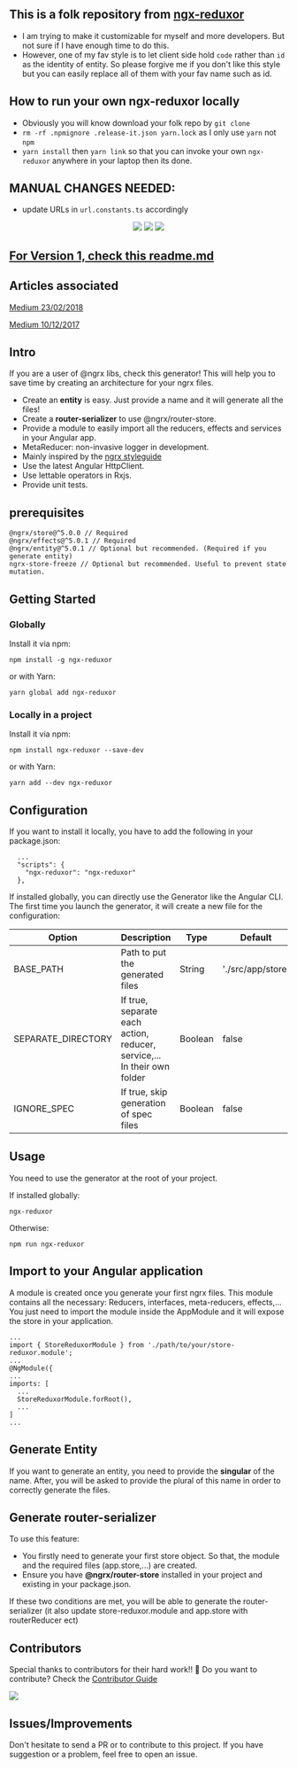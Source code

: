 ## This is a folk repository from [ngx-reduxor](https://github.com/kmathy/ngx-reduxor)
- I am trying to make it customizable for myself and more developers. But not sure if I have enough time to do this.
- However, one of my fav style is to let client side hold `code` rather than `id` as the identity of entity.
    So please forgive me if you don't like this style but you can 
    easily replace all of them with your fav name such as id.

## How to run your own ngx-reduxor locally
- Obviously you will know download your folk repo by `git clone`
- `rm -rf .npmignore .release-it.json yarn.lock` as I only use `yarn` not `npm`
- `yarn install` then `yarn link` so that you can invoke your own `ngx-reduxor` anywhere in your laptop then its done.

## MANUAL CHANGES NEEDED:
- update URLs in `url.constants.ts` accordingly


<p align="center">
  <img src="https://img.shields.io/npm/dt/ngx-reduxor.svg">
  <img src="https://img.shields.io/npm/dm/ngx-reduxor.svg">
  <img src="https://img.shields.io/npm/v/ngx-reduxor.svg">
</p>

## [For Version 1, check this readme.md](https://github.com/kmathy/ngx-reduxor/blob/master/README_v1.md)

## Articles associated
[Medium 23/02/2018](https://blog.cloudboost.io/ngx-reduxor-generate-a-complete-ngrx-architecture-in-one-command-574e3ea76f2d)

[Medium 10/12/2017](https://blog.cloudboost.io/ngx-reduxor-do-you-use-ngrx-in-your-angular-app-check-this-generator-b3386e7bf8bf)

## Intro
If you are a user of @ngrx libs, check this generator! This will help you to save time by creating an architecture for your ngrx files. 

* Create an **entity** is easy. Just provide a name and it will generate all the files!
* Create a **router-serializer** to use @ngrx/router-store.
* Provide a module to easily import all the reducers, effects and services in your Angular app.
* MetaReducer: non-invasive logger in development.
* Mainly inspired by the [ngrx styleguide](https://github.com/orizens/ngrx-styleguide)
* Use the latest Angular HttpClient.
* Use lettable operators in Rxjs.
* Provide unit tests.

## prerequisites

```
@ngrx/store@^5.0.0 // Required
@ngrx/effects@^5.0.1 // Required
@ngrx/entity@^5.0.1 // Optional but recommended. (Required if you generate entity)
ngrx-store-freeze // Optional but recommended. Useful to prevent state mutation.
```

## Getting Started
### Globally
Install it via npm:

```shell
npm install -g ngx-reduxor
```

or with Yarn:
```shell
yarn global add ngx-reduxor
```
### Locally in a project
Install it via npm:

```shell
npm install ngx-reduxor --save-dev
```

or with Yarn:
```shell
yarn add --dev ngx-reduxor
```

## Configuration

If you want to install it locally, you have to add the following in your package.json:

```
  ...
  "scripts": {
    "ngx-reduxor": "ngx-reduxor"
  },
```

If installed globally, you can directly use the Generator like the Angular CLI.<br>
The first time you launch the generator, it will create a new file for the configuration:

| Option             | Description                                                             | Type    | Default           |
|--------------------|-------------------------------------------------------------------------|---------|-------------------|
| BASE_PATH          | Path to put the generated files                                         | String  | './src/app/store' |
| SEPARATE_DIRECTORY | If true, separate each action, reducer, service,... In their own folder | Boolean | false             |
| IGNORE_SPEC        | If true, skip generation of spec files                                  | Boolean | false             |

## Usage
You need to use the generator at the root of your project.

If installed globally:
```shell
ngx-reduxor
```

Otherwise:
```
npm run ngx-reduxor
```

## Import to your Angular application
A module is created once you generate your first ngrx files. This module contains all the necessary: Reducers, interfaces, meta-reducers, effects,...
You just need to import the module inside the AppModule and it will expose the store in your application.

```
...
import { StoreReduxorModule } from './path/to/your/store-reduxor.module';
...
@NgModule({
...
imports: [
  ...
  StoreReduxorModule.forRoot(),
  ...
]
...
```

## Generate Entity

If you want to generate an entity, you need to provide the **singular** of the name. After, you will be asked to provide
the plural of this name in order to correctly generate the files.

## Generate router-serializer

To use this feature:
* You firstly need to generate your first store object. So that, the module and the required files (app.store,...)  are created.
* Ensure you have **@ngrx/router-store** installed in your project and existing in your package.json.

If these two conditions are met, you will be able to generate the router-serializer (it also update store-reduxor.module and app.store with routerReducer ect)

## Contributors

Special thanks to contributors for their hard work!! 🙏 Do you want to contribute? Check the [Contributor Guide](https://github.com/kmathy/ngx-reduxor/blob/master/CONTRIBUTOR_GUIDE.md)

<a href="https://github.com/lexcaraig">
  <img src="https://avatars1.githubusercontent.com/u/15936424?s=75&v=4">
</a>

## Issues/Improvements
Don't hesitate to send a PR or to contribute to this project. If you have suggestion or a problem, feel free to open an issue.
